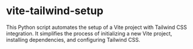 # vite-tailwind-setup
 This Python script automates the setup of a Vite project with Tailwind CSS integration. It simplifies the process of initializing a new Vite project, installing dependencies, and configuring Tailwind CSS.
